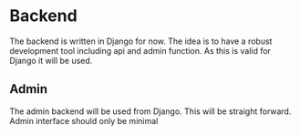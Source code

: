 # Backend

The backend is written in Django for now. The idea is to have a robust development tool including api and admin function.
As this is valid for Django it will be used.

## Admin
The admin backend will be used from Django. This will be straight forward. Admin interface should only be minimal